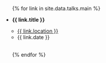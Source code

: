 <div class="publications">
<ul style="margin-left:-20px">

{% for link in site.data.talks.main %}

<li>
<div class="pub-row">
  <div class="col-sm-9">
      <div class="title"><b>{{ link.title }}</b></div>
        <ul class="fa-ul" style="margin-left:-10px">
        <li><span class="fa-li"><i class="fas fa-map-pin"></i></span><a href="{{ link.conf_website }}">{{ link.location }}</a></li>
        <li><span class="fa-li"><i class="fas fa-calendar-alt"></i></span>{{ link.date }}</li>
        </ul>
  </div>
</div>
</li>

<br>

{% endfor %}

</ul>
</div>

